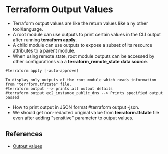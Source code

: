 # Terraform Output Values
- Terraform output values are like the return values like a ny other tool/language.
- A root module can use outputs to print certain values in the CLI output after running **terraform apply**.
- A child module can use outputs to expose a subset of its resource attributes to a parent module.
- When using remote state, root module outputs can be accessed by other configurations via a **terraform_remote_state data source**.
```
#terraform apply [-auto-approve]

To display only outputs of the root module which reads information from "terrform.tfstate" file.
#terraform output --> prints all output details
#terraform output ec2_instance_public_dns --> Prints specified output passed
```
- How to print output in JSON format #terraform output -json.
- We should get non-redacted original value from **terraform.tfstate** file even after adding "sensitive" parameter to output values.
## References
- [Output values](https://www.terraform.io/docs/language/values/outputs.html)